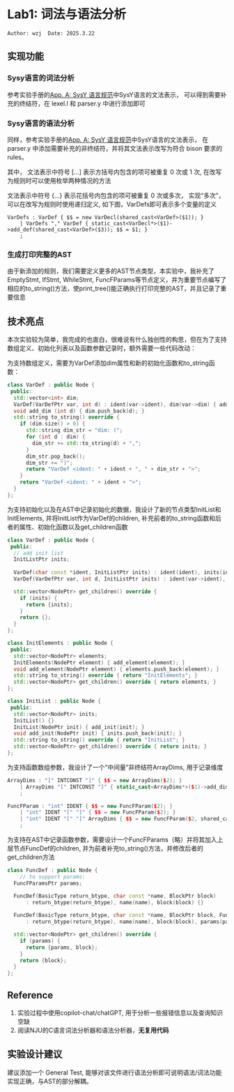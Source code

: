 # Lab1: 词法与语法分析
`
Author: wzj 
Date: 2025.3.22
`
## 实现功能
### Sysy语言的词法分析
参考实验手册的[App. A: SysY 语言规范](https://compiler.pages.zjusct.io/sp25/appendix/sysy/)中SysY语言的文法表示， 可以得到需要补充的终结符，在 lexel.l 和 parser.y 中进行添加即可
### Sysy语言的语法分析
同样，参考实验手册的[App. A: SysY 语言规范](https://compiler.pages.zjusct.io/sp25/appendix/sysy/)中SysY语言的文法表示， 在 parser.y 中添加需要补充的非终结符，并将其文法表示改写为符合 bison 要求的 rules。

其中， 文法表示中符号 [...] 表示方括号内包含的项可被重复 0 次或 1 次, 在改写为规则时可以使用枚举两种情况的方法

文法表示中符号 {...} 表示花括号内包含的项可被重复 0 次或多次， 实现“多次”，可以在改写为规则时使用递归定义, 如下图，VarDefs即可表示多个变量的定义
```
VarDefs : VarDef { $$ = new VarDecl(shared_cast<VarDef>($1)); }
    | VarDefs "," VarDef { static_cast<VarDecl*>($1)->add_def(shared_cast<VarDef>($3)); $$ = $1; }
    ;
```

### 生成打印完整的AST
由于新添加的规则，我们需要定义更多的AST节点类型，本实验中，我补充了 EmptyStmt, IfStmt, WhileStmt, FuncFParams等节点定义，并为重要节点编写了相应的to_string()方法，使print_tree()能正确执行打印完整的AST，并且记录了重要信息

## 技术亮点

本次实验较为简单，我完成的也直白，很难说有什么独创性的构思，但在为了支持数组定义、初始化列表以及函数参数记录时，额外需要一些代码改动：

为支持数组定义，需要为VarDef添加dim属性和新的初始化函数和to_string函数：
```c++
class VarDef : public Node {
 public:
  std::vector<int> dim;
  VarDef(VarDefPtr var, int d) : ident(var->ident), dim(var->dim) { add_dim(d); }
  void add_dim (int d) { dim.push_back(d); }
  std::string to_string() override { 
    if (dim.size() > 0) {
      std::string dim_str = "dim: (";
      for (int d : dim) {
        dim_str += std::to_string(d) + ",";
      }
      dim_str.pop_back();
      dim_str += ")";
      return "VarDef <ident: " + ident + ", " + dim_str + ">";
    }
    return "VarDef <ident: " + ident + ">"; 
  }
};
```
为支持初始化以及在AST中记录初始化的数据，我设计了新的节点类型InitList和InitElements, 并将InitList作为VarDef的children, 补充前者的to_string函数和后者的属性、初始化函数以及get_children函数

```c++
class VarDef : public Node {
 public:
  // add init list
  InitListPtr inits;
  
  VarDef(char const *ident, InitListPtr inits) : ident(ident), inits(inits) {};
  VarDef(VarDefPtr var, int d, InitListPtr inits) : ident(var->ident), dim(var->dim), inits(inits) { add_dim(d); }

  std::vector<NodePtr> get_children() override {
    if (inits) {
      return {inits};
    }
    return {};
  }
};

class InitElements : public Node {
 public:
  std::vector<NodePtr> elements;
  InitElements(NodePtr element) { add_element(element); }
  void add_element(NodePtr element) { elements.push_back(element); }
  std::string to_string() override { return "InitElements"; }
  std::vector<NodePtr> get_children() override { return elements; }
};

class InitList : public Node {
 public:
  std::vector<NodePtr> inits;
  InitList() {}
  InitList(NodePtr init) { add_init(init); }
  void add_init(NodePtr init) { inits.push_back(init); }
  std::string to_string() override { return "InitList"; }
  std::vector<NodePtr> get_children() override { return inits; }
};
```

为支持函数数组参数，我设计了一个“中间量”非终结符ArrayDims, 用于记录维度

```c++
ArrayDims : "[" INTCONST "]" { $$ = new ArrayDims($2); }
    | ArrayDims "[" INTCONST "]" { static_cast<ArrayDims*>($1)->add_dim($3); $$ = $1; }
    ;

FuncFParam : "int" IDENT { $$ = new FuncFParam($2); }
    | "int" IDENT "[" "]" { $$ = new FuncFParam($2); }
    | "int" IDENT "[" "]" ArrayDims { $$ = new FuncFParam($2, shared_cast<ArrayDims>($5)); }
    ;
```

为支持在AST中记录函数参数，需要设计一个FuncFParams（略）并将其加入上层节点FuncDef的children, 并为前者补充to_string()方法，并修改后者的get_children方法

```c++
class FuncDef : public Node {
    // to support params:
  FuncFParamsPtr params;

  FuncDef(BasicType return_btype, char const *name, BlockPtr block)
      : return_btype(return_btype), name(name), block(block) {}
  
  FuncDef(BasicType return_btype, char const *name, BlockPtr block, FuncFParamsPtr params)  
      : return_btype(return_btype), name(name), block(block), params(params) {}

  std::vector<NodePtr> get_children() override { 
    if (params) {
      return {params, block};
    }
    return {block};
  }
};
```

## Reference
1. 实验过程中使用copilot-chat/chatGPT, 用于分析一些报错信息以及查询知识空缺
2. 阅读NJU的C语言词法分析器和语法分析器，**无复用代码**

## 实验设计建议
建议添加一个 General Test, 能够对该文件进行语法分析即可说明语法/词法功能实现正确，与AST的部分解耦。
